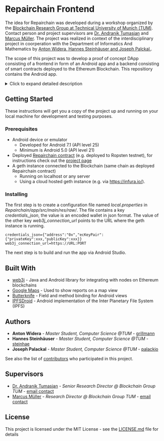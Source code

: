 # Repairchain Frontend
The idea for Repairchain was developed during a workshop organized by the [Blockchain Research Group at Technical University of Munich (TUM)](https://www.blockchain.tum.de "Blockchain Research Group at TUM"). Contact person and project supervisors are [Dr. Andranik Tumasjan](mailto:andranik.tumasjan@tum.de) and [Marcus Müller](mailto:marcus.mueller@tum.de). The project was realized in context of the interdisciplinary project in coorperation with the Department of Informatics And Mathematics by [Anton Widera, Hannes Steinhäuser and Joseph Palckal.](#authors).

The scope of this project was to develop a proof of concept DApp consisting of a frontend in form of an Android app and a backend consisting of smart contracts deployed to the Ethereum Blockchain. This repositiory contains the Android app.
<details>
  <summary>Click to expand detailed description</summary>

The idea behind Repairchain is that citizen can report
all kinds of issues in a city. Issues could be damaged road infrastructure, broken street lamps or any other kind of damages. Participating users can either confirm or reject these damage reports to have a crowdsourced administration of the issues. 
There is an existing app called SeeClickFix that offers similar functionalities with some
major disadvantages emerging from standard client/server architecture. Repairchain will
manage those by using blockchain technology and smart contracts. The following points are
addressed: 
* No need for a third party / intermediate &#8594; eliminates single point of failure and
reduces the cost
* Integrity by non-editable log &#8594; issues cannot be ignored/deleted by the city and must be handled
* Easy payment / rewards &#8594; sending funds in cryptocurrency is a built-in feature of
most Blockchains
* User are privileged &#8594; less administrative effort
* High automation possible &#8594; less personal needed, faster execution of operations

A project documentation can be found here INSERT LINK TO PDF.

</details>

## Getting Started

These instructions will get you a copy of the project up and running on your local machine for development and testing purposes.

### Prerequisites

* Android device or emulator
	* Developed for Android 7.1 (API level 25)​
	* Minimum is Android 5.0 (API level 21)​
* Deployed [Repairchain contract](https://github.com/steinhae/ethereum-idp-backend) (e.g. deployed to Ropsten testnet), for instructions check out the [project page](https://github.com/steinhae/ethereum-idp-backend)
* A geth instance connected to the Blockchain (same chain as deployed Repairchain contract)
	* Running on localhost or any server
	* Using a cloud hosted geth instance (e.g. via https://infura.io/).


### Installing

The first step is to create a configuration file named *local.properties* in *Repairchain/app/src/main/res/raw/*. The file contains a key *credentials_json*, the value is an encoded wallet in json format. The value of the other key *web3j_connection_url* points to the URL where the geth instance is running.

```
credentials_json={"address":"0x","ecKeyPair":{"privateKey":xxx,"publicKey":xxx}}
web3j_connection_url=https://URL:PORT
```

The next step is to build and run the app via Android Studio. 


## Built With


* [web3j](https://web3j.io/) - Java and Android library for integrating with nodes on Ethereum blockchains
* [Google Maps](https://maven.apache.org/) - Used to show reports on a map view
* [Butterknife](http://jakewharton.github.io/butterknife/) - Field and method binding for Android views
* [IPFSDroid](https://github.com/ligi/IPFSDroid) - Android implementation of the Inter Planetary File System (IPFS)

## Authors

* **Anton Widera** - *Master Student, Computer Science  @TUM* - [grillmann](https://github.com/grillmann)
* **Hannes Steinhäuser** - *Master Student, Computer Science  @TUM* - [steinhae](https://github.com/steinhae)
* **Joseph Palackal** - *Master Student, Computer Science  @TUM* - [palackjo](https://github.com/palackjo)

See also the list of [contributors](https://github.com/steinhae/ethereum-idp-frontend/contributors) who participated in this project.

## Supervisors

* [Dr. Andranik Tumasjan](https://www.strategy.wi.tum.de/en/people/phds-and-post-docs/dr-andranik-tumasjan/) - *Senior Research Director @ Blockchain Group TUM* - [email contact](mailto:andranik.tumasjan@tum.de)
* [Marcus Müller](https://www.strategy.wi.tum.de/en/people/phds-and-post-docs/marcus-mueller/) - *Research Director @ Blockchain Group TUM* - [email contact](mailto:marcus.mueller@tum.de)

## License

This project is licensed under the MIT License - see the [LICENSE.md](LICENSE.md) file for details


